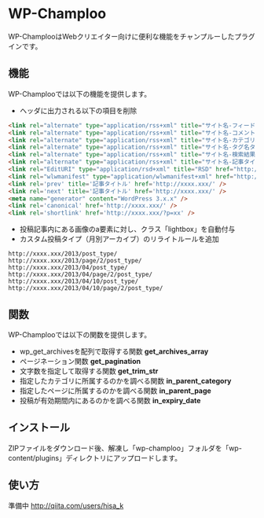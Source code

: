 # WP-Champloo

WP-ChamplooはWebクリエイター向けに便利な機能をチャンプルーしたプラグインです。

## 機能
WP-Champlooでは以下の機能を提供します。

* ヘッダに出力される以下の項目を削除

```html
<link rel="alternate" type="application/rss+xml" title="サイト名-フィード" href="http://xxxx.xxx/feed/" />
<link rel="alternate" type="application/rss+xml" title="サイト名-コメントフィード" href="http://xxxx.xxx/comments/feed/" />
<link rel="alternate" type="application/rss+xml" title="サイト名-カテゴリ名カテゴリーのフィード" href="http://xxxx.xxx/category/xxxx/feed/" />
<link rel="alternate" type="application/rss+xml" title="サイト名-タグ名タグのフィード" href="http://xxxx.xxx/tag/xxxx/feed/" />
<link rel="alternate" type="application/rss+xml" title="サイト名-検索結果:記事タイトルフィード" href="http://xxxx.xxx/search/xxxx/feed/rss2/" />
<link rel="alternate" type="application/rss+xml" title="サイト名-記事タイトルのコメントのフィード" href="http://xxxx.xxx/feed/" />
<link rel="EditURI" type="application/rsd+xml" title="RSD" href="http://xxxx.xxx/xmlrpc.php?rsd" />
<link rel="wlwmanifest" type="application/wlwmanifest+xml" href="http://xxxx.xxx/wp-includes/wlwmanifest.xml" />
<link rel='prev' title='記事タイトル' href='http://xxxx.xxx/' />
<link rel='next' title='記事タイトル' href='http://xxxx.xxx/' />
<meta name="generator" content="WordPress 3.x.x" />
<link rel='canonical' href='http://xxxx.xxx/' />
<link rel='shortlink' href='http://xxxx.xxx/?p=xx' />
```

* 投稿記事内にある画像のa要素に対し、クラス「lightbox」を自動付与
* カスタム投稿タイプ（月別アーカイブ）のリライトルールを追加

```text
http://xxxx.xxx/2013/post_type/
http://xxxx.xxx/2013/page/2/post_type/
http://xxxx.xxx/2013/04/post_type/
http://xxxx.xxx/2013/04/page/2/post_type/
http://xxxx.xxx/2013/04/10/post_type/
http://xxxx.xxx/2013/04/10/page/2/post_type/
```

## 関数
WP-Champlooでは以下の関数を提供します。

* wp_get_archivesを配列で取得する関数 **get_archives_array**
* ページネーション関数 **get_pagination**
* 文字数を指定して取得する関数 **get_trim_str**
* 指定したカテゴリに所属するのかを調べる関数 **in_parent_category**
* 指定したページに所属するのかを調べる関数 **in_parent_page**
* 投稿が有効期間内にあるのかを調べる関数 **in_expiry_date**

## インストール
ZIPファイルをダウンロード後、解凍し「wp-champloo」フォルダを「wp-content/plugins」ディレクトリにアップロードします。

## 使い方
準備中
http://qiita.com/users/hisa_k